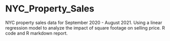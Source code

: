 # NYC_Property_Sales
NYC property sales data for September 2020 - August 2021. Using a linear regression model to analyze the impact of square footage on selling price.
R code and R markdown report.
